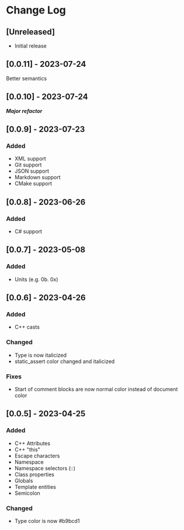 # Change Log

<!-- All notable changes to the "modified-darcula" extension will be documented in this file.

Check [Keep a Changelog](http://keepachangelog.com/) for recommendations on how to structure this file. -->

## [Unreleased]

- Initial release

## [0.0.11] - 2023-07-24

Better semantics

## [0.0.10] - 2023-07-24

***Major refactor***

## [0.0.9] - 2023-07-23

### Added

- XML support
- Git support
- JSON support
- Markdown support
- CMake support

## [0.0.8] - 2023-06-26

### Added

- C# support

## [0.0.7] - 2023-05-08

### Added

- Units (e.g. 0b. 0x)

## [0.0.6] - 2023-04-26

### Added

- C++ casts

### Changed

- Type is now italicized
- static_assert color changed and italicized

### Fixes

- Start of comment blocks are now normal color instead of document color

## [0.0.5] - 2023-04-25

### Added

- C++ Attributes
- C++ "this"
- Escape characters
- Namespace
- Namespace selectors (::)
- Class properties
- Globals
- Template entities
- Semicolon

### Changed

- Type color is now #b9bcd1
